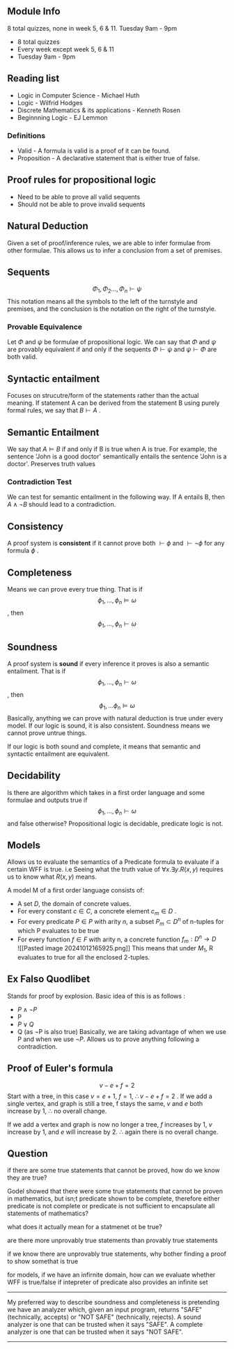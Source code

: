 ## Module Info
8 total quizzes, none in week 5, 6 & 11. Tuesday 9am - 9pm 
* 8 total quizzes
* Every week except week 5, 6 & 11
* Tuesday 9am - 9pm
## Reading list
* Logic in Computer Science - Michael Huth 
* Logic - Wilfrid Hodges
* Discrete Mathematics & its applications - Kenneth Rosen
* Beginnning Logic - EJ Lemmon
### Definitions
* Valid - A formula is valid is a proof of it can be found.
* Proposition - A declarative statement that is either true of false.
## Proof rules for propositional logic
* Need to be able to prove all valid sequents
* Should not be able to prove invalid sequents
## Natural Deduction
Given a set of proof/inference rules, we are able to infer formulae from other formulae. This allows us to infer a conclusion from a set of premises.
## Sequents
$$\Phi_1,\Phi_2...,\Phi_n\vdash \psi$$
This notation means all the symbols to the left of the turnstyle and premises, and the conclusion is the notation on the right of the turnstyle.
### Provable Equivalence
Let $\Phi$ and $\psi$ be formulae of propositional logic. We can say that $\Phi$ and $\psi$ are provably equivalent if and only if the sequents $\Phi\vdash\psi$   and $\psi\vdash\Phi$ are both valid. 

## Syntactic entailment 
Focuses on strucutre/form of the statements rather than the actual meaning. If statement A can be derived from the statement B using purely formal rules, we say that $B \vdash A$ .

## Semantic Entailment
We say that $A\models B$ if and only if B is true when A is true. For example, the sentence 'John is a good doctor' semantically entails the sentence 'John is a doctor'. Preserves truth values

### Contradiction Test
We can test for semantic entailment in the following way. If A entails B, then $A\land \lnot B$ should lead to a contradiction.          

## Consistency
A proof system is **consistent** if it cannot prove both $\vdash \phi$ and $\vdash \lnot \phi$ for any formula $\phi$ .

## Completeness
Means we can prove every true thing. That is if $$\phi_1,...,\phi_n\models \omega$$, then $$\phi_1,...,\phi_n\vdash \omega$$
## Soundness
A proof system is **sound** if every inference it proves is also a semantic entailment. That is if $$\phi_1,...,\phi_n\vdash \omega$$, then $$\phi_1,...\phi_n\models \omega$$ Basically, anything we can prove with natural deduction is true under every model. If our logic is sound, it is also consistent. Soundness means we cannot prove untrue things.

If our logic is both sound and complete, it means that semantic and syntactic entailment are equivalent.

## Decidability

Is there are algorithm which takes in a first order language and some formulae and outputs true if $$\phi_1,...,\phi_n\vdash \omega$$ and false otherwise? Propositional logic is decidable, predicate logic is not.

## Models
Allows us to evaluate the semantics of a Predicate formula to evaluate if a certain WFF is true. i.e Seeing what the truth value of $\forall x.\exists y.R(x,y)$ requires us to know what $R(x,y)$ means.

A model M of a first order language consists of:
* A set $D$, the domain of concrete values.
* For every constant $c\in C$, a concrete element $c_m\in D$ .
* For every predicate $P\in P$ with arity $n$, a subset $P_m\subset D^n$ of n-tuples for which P evaluates to be true
* For every function $f\in F$ with arity n, a concrete function $f_m:D^n\rightarrow D$   
![[Pasted image 20241012165925.png]]
This means that under $M_1$, R evaluates to true for all the enclosed 2-tuples.
## Ex Falso Quodlibet

Stands for proof by explosion. 
Basic idea of this is as follows :
* $P\land ¬P$  
* P
* $P\lor Q$ 
* Q (as ¬P is also true)
Basically, we are taking advantage of when we use P and when we use $¬P$. Allows us to prove anything following a contradiction.

## Proof of Euler's formula

$$v-e+f=2$$
Start with a tree, in this case $v=e+1$, $f=1$, $\therefore v-e+f=2$ . If we add a single vertex, and graph is still a tree, f stays the same, $v$ and $e$ both increase by 1, $\therefore$ no overall change. 

If we add a vertex and graph is now no longer a tree, $f$ increases by 1, $v$ increase by 1, and $e$ will increase by 2. $\therefore$ again there is no overall change. 

## Question
if there are some true statements that cannot be proved, how do we know they are true?

Godel showed that there were some true statements that cannot be proven in mathematics, but isn;t predicate shown to be complete, therefore either predicate is not complete or predicate is not sufficient to encapsulate all statements of mathematics?

what does it actually mean for a statmenet ot be true?

are there more unprovably true statements than provably true statements

if we know there are unprovably true statements, why bother finding a proof to show somethat is true

for models, if we have an infirnite domain, how can we evaluate whether WFF is true/false if intepreter of predicate also provides an infinite set


***
My preferred way to describe soundness and completeness is pretending we have an analyzer which, given an input program, returns "SAFE" (technically, accepts) or "NOT SAFE" (technically, rejects). A sound analyzer is one that can be trusted when it says "SAFE". A complete analyzer is one that can be trusted when it says "NOT SAFE".
***

